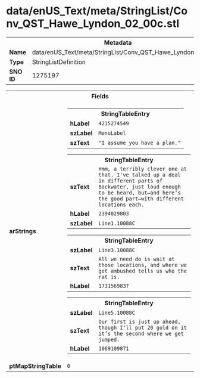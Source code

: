 <h1>data/enUS_Text/meta/StringList/Conv_QST_Hawe_Lyndon_02_00c.stl</h1><table><tr><th colspan="100%">Metadata</th></tr><tr><td><b>Name</b></td><td>data/enUS_Text/meta/StringList/Conv_QST_Hawe_Lyndon_02_00c.stl</td></tr><tr><td><b>Type</b></td><td>StringListDefinition</td></tr><tr><td><b>SNO ID</b></td><td>1275197</td></tr></table>

<table><tr><th colspan="100%">Fields</th></tr><tr><td><b>arStrings</b></td><td><table><tr><th colspan="100%">StringTableEntry</th></tr><tr><td><b>hLabel</b></td><td><code>4215274549</code></td></tr><tr><td><b>szLabel</b></td><td><code>MenuLabel</code></td></tr><tr><td><b>szText</b></td><td><code>"I assume you have a plan."</code></td></tr></table>


<table><tr><th colspan="100%">StringTableEntry</th></tr><tr><td><b>szText</b></td><td><code>Hmm, a terribly clever one at that. I've talked up a deal in different parts of Backwater, just loud enough to be heard, but—and here’s the good part—with different locations each.</code></td></tr><tr><td><b>hLabel</b></td><td><code>2394029803</code></td></tr><tr><td><b>szLabel</b></td><td><code>Line1.10088C</code></td></tr></table>


<table><tr><th colspan="100%">StringTableEntry</th></tr><tr><td><b>szLabel</b></td><td><code>Line3.10088C</code></td></tr><tr><td><b>szText</b></td><td><code>All we need do is wait at those locations, and where we get ambushed tells us who the rat is.</code></td></tr><tr><td><b>hLabel</b></td><td><code>1731569837</code></td></tr></table>


<table><tr><th colspan="100%">StringTableEntry</th></tr><tr><td><b>szLabel</b></td><td><code>Line5.10088C</code></td></tr><tr><td><b>szText</b></td><td><code>Our first is just up ahead, though I'll put 20 gold on it it’s the second where we get jumped.</code></td></tr><tr><td><b>hLabel</b></td><td><code>1069109871</code></td></tr></table>


</td></tr><tr><td><b>ptMapStringTable</b></td><td><code>0</code></td></tr></table>

